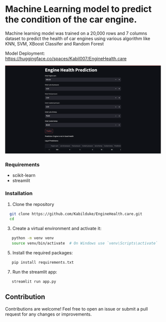 # Machine Learning model to predict the condition of the car engine.

Machine learning model was trained on a 20,000 rows and 7 columns dataset to predict the health of car engines using various algorithm like KNN, SVM, XBoost Classifer and Random Forest

Model Deployment: https://huggingface.co/spaces/Kabil007/EngineHealth.care

![Model ShowCase:](https://github.com/Kabilduke/EngineHealth.care/blob/main/Output.png)

### Requirements
- scikit-learn
- streamlit

### Installation
1. Clone the repository
```sh
  git clone https://github.com/Kabilduke/EngineHealth.care.git
  cd
```

3. Create a virtual environment and activate it:
```sh
   python -m venv venv
   source venv/bin/activate  # On Windows use `venv\Scripts\activate`
```

5. Install the required packages:
```sh
   pip install requirements.txt
```

7. Run the streamlit app:
```sh
   streamlit run app.py
```


## Contribution

Contributions are welcome! Feel free to open an issue or submit a pull request for any changes or improvements.
